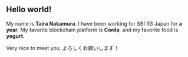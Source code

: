 ## Hello world! 

My name is **Taira Nakamura**. I have been working for SBI R3 Japan for **a year**. 
My favorite blockchain platform is **Corda**, and my favorite food is **yogurt**.

Very nice to meet you, よろしくお願いします！
